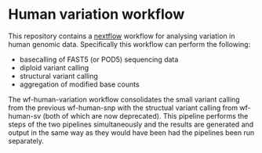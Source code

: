 # Human variation workflow

This repository contains a [nextflow](https://www.nextflow.io/) workflow
for analysing variation in human genomic data. Specifically this workflow can
perform the following:

* basecalling of FAST5 (or POD5) sequencing data
* diploid variant calling
* structural variant calling
* aggregation of modified base counts

The wf-human-variation workflow consolidates the small variant calling from the
previous wf-human-snp with the structual variant calling from wf-human-sv (both
of which are now deprecated). This pipeline performs the steps of the two
pipelines simultaneously and the results are generated and output in the same
way as they would have been had the pipelines been run separately.

